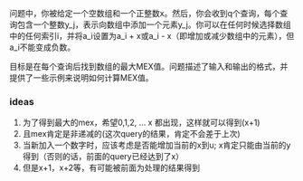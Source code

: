 问题中，你被给定一个空数组和一个正整数x。然后，你会收到q个查询，每个查询包含一个整数y_j，表示向数组中添加一个元素y_j。你可以在任何时候选择数组中的任何索引i，并将a_i设置为a_i + x或a_i - x（即增加或减少数组中的元素），但a_i不能变成负数。

目标是在每个查询后找到数组的最大MEX值。问题描述了输入和输出的格式，并提供了一些示例来说明如何计算MEX值。

### ideas
1. 为了得到最大的mex，希望0,1,2, ... x 都出现，这样就可以得到(x+1)
2. 且mex肯定是非递减的(这次query的结果，肯定不会差于上次)
3. 当新加入一个数字时，应该考虑是否能增加当前的x到u; x肯定只能由当前的y得到（否则的话，前面的query已经达到了x）
4. 但是x+1，x+2等，有可能被前面为处理的结果得到